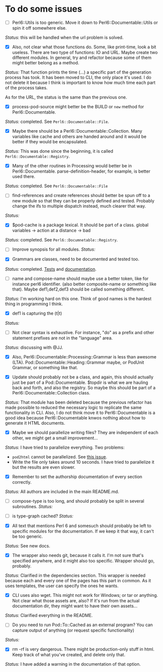 # To do some issues

- [ ] Perl6::Utils is too generic. Move it down to Perl6::Documentable::Utils or spin it off somewhere else.

_Status:_ this will be handled when the url problem is solved.

- [x] Also, not clear what those functions do. Some, like print-time, look a bit useless. There are two type of functions: IO and URL. Maybe create two different modules. In general, try and refactor because some of them might better belong as a method.

_Status:_ That function prints the time (...) a specific part of the generation process has took. It has been moved to CLI, the only place it's used. I do not delete it because I think is important to know how much time each part of the process takes.

As for the URL, the status is the same than the previous one.

- [x] process-pod-source might better be the BUILD or `new` method for Perl6::Documentable.

_Status:_ completed. See `Perl6::Documentable::File`.

- [x] Maybe there should be a Perl6::Documentable::Collection. Many variables like cache and others are handed around and it would be better if they would be encapsulated.

_Status:_ This was done since the beginning, it is called `Perl6::Documentable::Registry`.

- [x] Many of the other routines in Processing would better be in Perl6::Documentable. parse-definition-header, for example, is better used there.

_Status:_ completed. See `Perl6::Documentable::File`

- [ ] find-references and create references should better be spun off to a new module so that they can be properly defined and tested. Probably change the ifs to multiple dispatch instead, much clearer that way.

_Status:_

- [x] \$pod-cache is a package lexical. It should be part of a class. global variables → action at a distance → bad

_Status:_ completed. See `Perl6::Documnetable::Registry`.

- [ ] Improve synopsis for all modules. _Status:_

- [x] Grammars are classes, need to be documented and tested too.

_Status:_ completed. [Tests](https://github.com/antoniogamiz/Perl6-Documentable/blob/master/t/204-grammar.t) and [documentation](https://github.com/antoniogamiz/Perl6-Documentable/blob/master/docs/reference/perl6-documentable-heading-grammar.md).

- [ ] name and compose-name should maybe use a better token, like for instance perl6 identifier. (also better composite-name or something like that). Maybe def1,def2,def3 should be called something different.

_Status:_ I'm working hard on this one. Think of good names is the hardest thing in programming I think.

- [x] def1 is capturing the (t|t)

_Status:_

- [ ] Not clear syntax is exhaustive. For instance, "do" as a prefix and other statement prefixes are not in the "language" area.

_Status:_ discussing with @JJ.

- [x] Also, Perl6::Documentable::Processing::Grammar is less than awesome (LTA). Pod::Documentable::Heading::Grammar maybe, or PodUnit Grammar, or something like that.

- [x] Update should probably not be a class, and again, this should actually just be part of a Pod::Documentable. \$topdir is what we are hauling back and forth, and also the registry. So maybe this should be part of a Perl6::Documentable::Collection class.

_Status:_ That module has been deleted because the previous refactor has made possible to reduced the necessary logic to replicate the same functionality in CLI. Also, I do not think move it to Perl6::Documentable is a good idea because Perl6::Documentable knwos nothing about how to generate it HTML documents.

- [x] Maybe we should parallelize writing files? They are independent of each other, we might get a small improvement...

_Status:_ I have tried to parallelize everything. Two problems:

- `pod2html` cannot be parallelized. See [this issue](https://github.com/perl6/Pod-To-HTML/issues/63).
- Write the file only takes around 10 seconds. I have tried to parallelize it but the results are even slower.

- [x] Remember to set the authorship documentation of every section correctly.

_Status:_ All authors are included in the main README.md.

- [ ] compose-type is too long, and should probably be split in several subroutines. _Status:_

- [ ] is type-graph cached? _Status:_

- [x] All text that mentions Perl 6 and somesuch should probably be left to specific modules for the documentation. If we keep it that way, it can't be too generic.

_Status:_ See new docs.

- [x] The wrapper also needs git, because it calls it. I'm not sure that's specified anywhere, and it might also too specific. Wrapper should go, probably.

_Status:_ Clarified in the dependencies section. This wrapper is needed because each and every one of the pages has this part in common. As it uses templates, the user can specify the ones he wants.

- [x] CLI uses also wget. This might not work for Windows; or tar or anything. Not clear what those assets are, also? If it's run from the actual documentation dir, they might want to have their own assets...

_Status:_ Clarified everything in the README.

- [ ] Do you need to run Pod::To::Cached as an external program? You can capture output of anything (or request specific functionality)

_Status:_

- [x] rm -rf is very dangerous. There might be production-only stuff in html. Keep track of what you've created, and delete only that.

_Status:_ I have added a warning in the documentation of that option.
